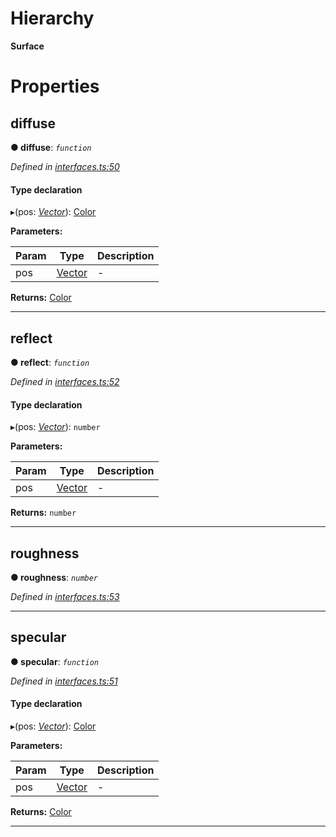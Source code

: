 

# Hierarchy

**Surface**

# Properties

<a id="diffuse"></a>

##  diffuse

**●  diffuse**:  *`function`* 

*Defined in [interfaces.ts:50](https://github.com/tgreyjs/typedoc-plugin-markdown/blob/master/test/src/interfaces.ts#L50)*

#### Type declaration
▸(pos: *[Vector](../classes/_interfaces_.vector.md)*): [Color](../classes/_interfaces_.color.md)

**Parameters:**

| Param | Type | Description |
| ------ | ------ | ------ |
| pos | [Vector](../classes/_interfaces_.vector.md)   |  - |

**Returns:** [Color](../classes/_interfaces_.color.md)

___

<a id="reflect"></a>

##  reflect

**●  reflect**:  *`function`* 

*Defined in [interfaces.ts:52](https://github.com/tgreyjs/typedoc-plugin-markdown/blob/master/test/src/interfaces.ts#L52)*

#### Type declaration
▸(pos: *[Vector](../classes/_interfaces_.vector.md)*): `number`

**Parameters:**

| Param | Type | Description |
| ------ | ------ | ------ |
| pos | [Vector](../classes/_interfaces_.vector.md)   |  - |

**Returns:** `number`

___

<a id="roughness"></a>

##  roughness

**●  roughness**:  *`number`* 

*Defined in [interfaces.ts:53](https://github.com/tgreyjs/typedoc-plugin-markdown/blob/master/test/src/interfaces.ts#L53)*

___

<a id="specular"></a>

##  specular

**●  specular**:  *`function`* 

*Defined in [interfaces.ts:51](https://github.com/tgreyjs/typedoc-plugin-markdown/blob/master/test/src/interfaces.ts#L51)*

#### Type declaration
▸(pos: *[Vector](../classes/_interfaces_.vector.md)*): [Color](../classes/_interfaces_.color.md)

**Parameters:**

| Param | Type | Description |
| ------ | ------ | ------ |
| pos | [Vector](../classes/_interfaces_.vector.md)   |  - |

**Returns:** [Color](../classes/_interfaces_.color.md)

___

